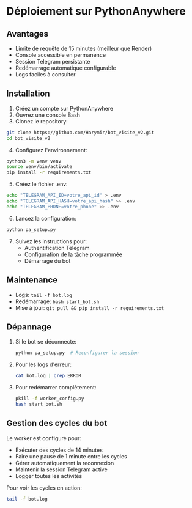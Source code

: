 # Déploiement sur PythonAnywhere

## Avantages
- Limite de requête de 15 minutes (meilleur que Render)
- Console accessible en permanence
- Session Telegram persistante
- Redémarrage automatique configurable
- Logs faciles à consulter

## Installation

1. Créez un compte sur PythonAnywhere
2. Ouvrez une console Bash
3. Clonez le repository:
```bash
git clone https://github.com/Harymir/bot_visite_v2.git
cd bot_visite_v2
```

4. Configurez l'environnement:
```bash
python3 -m venv venv
source venv/bin/activate
pip install -r requirements.txt
```

5. Créez le fichier .env:
```bash
echo "TELEGRAM_API_ID=votre_api_id" > .env
echo "TELEGRAM_API_HASH=votre_api_hash" >> .env
echo "TELEGRAM_PHONE=votre_phone" >> .env
```

6. Lancez la configuration:
```bash
python pa_setup.py
```

7. Suivez les instructions pour:
   - Authentification Telegram
   - Configuration de la tâche programmée
   - Démarrage du bot

## Maintenance

- Logs: `tail -f bot.log`
- Redémarrage: `bash start_bot.sh`
- Mise à jour: `git pull && pip install -r requirements.txt`

## Dépannage

1. Si le bot se déconnecte:
   ```bash
   python pa_setup.py  # Reconfigurer la session
   ```

2. Pour les logs d'erreur:
   ```bash
   cat bot.log | grep ERROR
   ```

3. Pour redémarrer complètement:
   ```bash
   pkill -f worker_config.py
   bash start_bot.sh
   ```

## Gestion des cycles du bot

Le worker est configuré pour:
- Exécuter des cycles de 14 minutes
- Faire une pause de 1 minute entre les cycles
- Gérer automatiquement la reconnexion
- Maintenir la session Telegram active
- Logger toutes les activités

Pour voir les cycles en action:
```bash
tail -f bot.log
```

